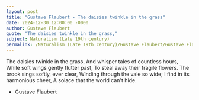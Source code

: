 ```yaml
---
layout: post
title: "Gustave Flaubert - The daisies twinkle in the grass"
date: 2024-12-30 12:00:00 -0000
author: Gustave Flaubert
quote: "The daisies twinkle in the grass,"
subject: Naturalism (Late 19th century)
permalink: /Naturalism (Late 19th century)/Gustave Flaubert/Gustave Flaubert - The daisies twinkle in the grass
---
```


The daisies twinkle in the grass,
And whisper tales of countless hours,
While soft wings gently flutter past,
To steal away their fragile flowers.
The brook sings softly, ever clear,
Winding through the vale so wide;
I find in its harmonious cheer,
A solace that the world can't hide.


- Gustave Flaubert
